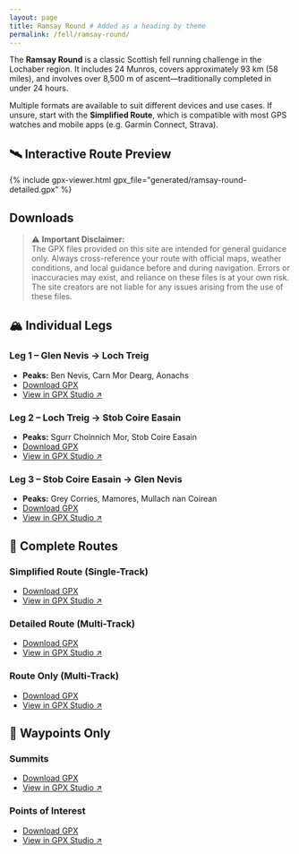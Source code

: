 ```yaml
---
layout: page
title: Ramsay Round # Added as a heading by theme
permalink: /fell/ramsay-round/
---
```


The **Ramsay Round** is a classic Scottish fell running challenge in the Lochaber region. It includes 24 Munros, covers approximately 93 km (58 miles), and involves over 8,500 m of ascent—traditionally completed in under 24 hours.

Multiple formats are available to suit different devices and use cases. If unsure, start with the **Simplified Route**, which is compatible with most GPS watches and mobile apps (e.g. Garmin Connect, Strava).

## 🛰️ Interactive Route Preview

{% include gpx-viewer.html gpx_file="generated/ramsay-round-detailed.gpx" %}

## Downloads

> ⚠️ **Important Disclaimer:**  
> The GPX files provided on this site are intended for general guidance only. Always cross-reference your route with official maps, weather conditions, and local guidance before and during navigation. Errors or inaccuracies may exist, and reliance on these files is at your own risk. The site creators are not liable for any issues arising from the use of these files.

## 🏔 Individual Legs

### Leg 1 – Glen Nevis → Loch Treig
- **Peaks:** Ben Nevis, Carn Mor Dearg, Aonachs
- [Download GPX](generated/ramsay-round-leg-1.gpx)
- [View in GPX Studio ↗](https://gpx.studio/app?files=["https://thomasturrell.github.io/running-routes/fell/ramsay-round/generated/ramsay-round-leg-1.gpx"])

### Leg 2 – Loch Treig → Stob Coire Easain
- **Peaks:** Sgurr Choinnich Mor, Stob Coire Easain
- [Download GPX](generated/ramsay-round-leg-2.gpx)
- [View in GPX Studio ↗](https://gpx.studio/app?files=["https://thomasturrell.github.io/running-routes/fell/ramsay-round/generated/ramsay-round-leg-2.gpx"])

### Leg 3 – Stob Coire Easain → Glen Nevis
- **Peaks:** Grey Corries, Mamores, Mullach nan Coirean
- [Download GPX](generated/ramsay-round-leg-3.gpx)
- [View in GPX Studio ↗](https://gpx.studio/app?files=["https://thomasturrell.github.io/running-routes/fell/ramsay-round/generated/ramsay-round-leg-3.gpx"])

## 🔁 Complete Routes

### Simplified Route (Single-Track)
- [Download GPX](generated/ramsay-round-simplified.gpx)
- [View in GPX Studio ↗](https://gpx.studio/app?files=["https://thomasturrell.github.io/running-routes/fell/ramsay-round/generated/ramsay-round-simplified.gpx"])

### Detailed Route (Multi-Track)
- [Download GPX](generated/ramsay-round-detailed.gpx)
- [View in GPX Studio ↗](https://gpx.studio/app?files=["https://thomasturrell.github.io/running-routes/fell/ramsay-round/generated/ramsay-round-detailed.gpx"])

### Route Only (Multi-Track)
- [Download GPX](generated/ramsay-round-track.gpx)
- [View in GPX Studio ↗](https://gpx.studio/app?files=["https://thomasturrell.github.io/running-routes/fell/ramsay-round/generated/ramsay-round-track.gpx"])

## 📍 Waypoints Only

### Summits
- [Download GPX](generated/ramsay-round-summits.gpx)
- [View in GPX Studio ↗](https://gpx.studio/app?files=["https://thomasturrell.github.io/running-routes/fell/ramsay-round/generated/ramsay-round-summits.gpx"])

### Points of Interest
- [Download GPX](generated/ramsay-round-points-of-interest.gpx)
- [View in GPX Studio ↗](https://gpx.studio/app?files=["https://thomasturrell.github.io/running-routes/fell/ramsay-round/generated/ramsay-round-points-of-interest.gpx"])
